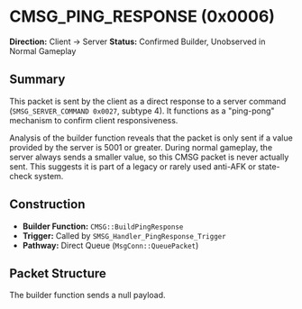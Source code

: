 # CMSG_PING_RESPONSE (0x0006)

**Direction:** Client -> Server
**Status:** Confirmed Builder, Unobserved in Normal Gameplay

## Summary

This packet is sent by the client as a direct response to a server command (`SMSG_SERVER_COMMAND 0x0027`, subtype 4). It functions as a "ping-pong" mechanism to confirm client responsiveness.

Analysis of the builder function reveals that the packet is only sent if a value provided by the server is 5001 or greater. During normal gameplay, the server always sends a smaller value, so this CMSG packet is never actually sent. This suggests it is part of a legacy or rarely used anti-AFK or state-check system.

## Construction

*   **Builder Function:** `CMSG::BuildPingResponse`
*   **Trigger:** Called by `SMSG_Handler_PingResponse_Trigger`
*   **Pathway:** Direct Queue (`MsgConn::QueuePacket`)

## Packet Structure

The builder function sends a null payload.